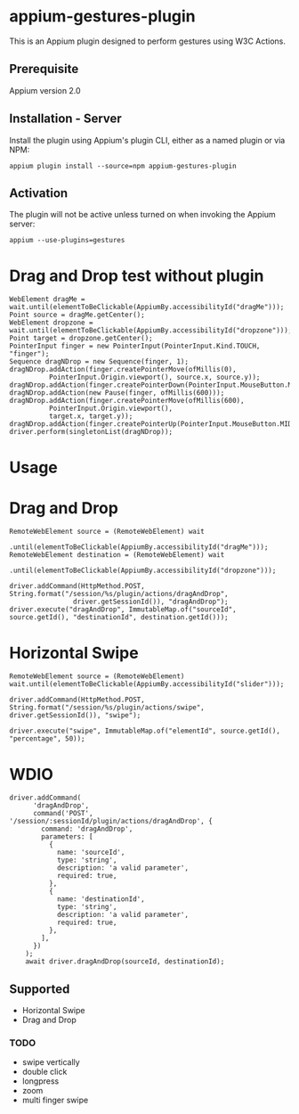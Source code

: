 # appium-gestures-plugin

This is an Appium plugin designed to perform gestures using W3C Actions.

## Prerequisite

Appium version 2.0

## Installation - Server

Install the plugin using Appium's plugin CLI, either as a named plugin or via NPM:

```
appium plugin install --source=npm appium-gestures-plugin
```

## Activation

The plugin will not be active unless turned on when invoking the Appium server:

```
appium --use-plugins=gestures
```

# Drag and Drop test without plugin

```
WebElement dragMe = wait.until(elementToBeClickable(AppiumBy.accessibilityId("dragMe")));
Point source = dragMe.getCenter();
WebElement dropzone = wait.until(elementToBeClickable(AppiumBy.accessibilityId("dropzone")));
Point target = dropzone.getCenter();
PointerInput finger = new PointerInput(PointerInput.Kind.TOUCH, "finger");
Sequence dragNDrop = new Sequence(finger, 1);
dragNDrop.addAction(finger.createPointerMove(ofMillis(0),
          PointerInput.Origin.viewport(), source.x, source.y));
dragNDrop.addAction(finger.createPointerDown(PointerInput.MouseButton.MIDDLE.asArg()));
dragNDrop.addAction(new Pause(finger, ofMillis(600)));
dragNDrop.addAction(finger.createPointerMove(ofMillis(600),
          PointerInput.Origin.viewport(),
          target.x, target.y));
dragNDrop.addAction(finger.createPointerUp(PointerInput.MouseButton.MIDDLE.asArg()));
driver.perform(singletonList(dragNDrop));
```

# Usage

# Drag and Drop

```
RemoteWebElement source = (RemoteWebElement) wait
                .until(elementToBeClickable(AppiumBy.accessibilityId("dragMe")));
RemoteWebElement destination = (RemoteWebElement) wait
                .until(elementToBeClickable(AppiumBy.accessibilityId("dropzone")));

driver.addCommand(HttpMethod.POST, String.format("/session/%s/plugin/actions/dragAndDrop",
                driver.getSessionId()), "dragAndDrop");
driver.execute("dragAndDrop", ImmutableMap.of("sourceId", source.getId(), "destinationId", destination.getId()));
```

# Horizontal Swipe

```
RemoteWebElement source = (RemoteWebElement) wait.until(elementToBeClickable(AppiumBy.accessibilityId("slider")));

driver.addCommand(HttpMethod.POST, String.format("/session/%s/plugin/actions/swipe", driver.getSessionId()), "swipe");

driver.execute("swipe", ImmutableMap.of("elementId", source.getId(), "percentage", 50));
```

# WDIO

```
driver.addCommand(
      'dragAndDrop',
      command('POST', '/session/:sessionId/plugin/actions/dragAndDrop', {
        command: 'dragAndDrop',
        parameters: [
          {
            name: 'sourceId',
            type: 'string',
            description: 'a valid parameter',
            required: true,
          },
          {
            name: 'destinationId',
            type: 'string',
            description: 'a valid parameter',
            required: true,
          },
        ],
      })
    );
    await driver.dragAndDrop(sourceId, destinationId);

```

## Supported

- Horizontal Swipe
- Drag and Drop

### TODO

- swipe vertically
- double click
- longpress
- zoom
- multi finger swipe
